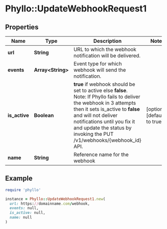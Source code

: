 # Phyllo::UpdateWebhookRequest1

## Properties

| Name | Type | Description | Notes |
| ---- | ---- | ----------- | ----- |
| **url** | **String** | URL to which the webhook notification will be delivered. |  |
| **events** | **Array&lt;String&gt;** | Event type for which webhook will send the notification. |  |
| **is_active** | **Boolean** | **true** if webhook should be set to active else **false**.   Note: If Phyllo fails to deliver the webhook in 3 attempts then it sets is_active to **false** and will not deliver notifications until you fix it and update the status by invoking the PUT /v1/webhooks/{webhook_id} API. | [optional][default to true] |
| **name** | **String** | Reference name for the webhook |  |

## Example

```ruby
require 'phyllo'

instance = Phyllo::UpdateWebhookRequest1.new(
  url: https://domainname.com/webhook,
  events: null,
  is_active: null,
  name: null
)
```


